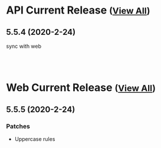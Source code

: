 
# API Current Release <small>([View All](/API.md))</small>
## 5.5.4 (2020-2-24)
sync with web

<br><br>
# Web Current Release <small>([View All](/Web.md))</small>
## 5.5.5 (2020-2-24)
### Patches 

- Uppercase rules

  